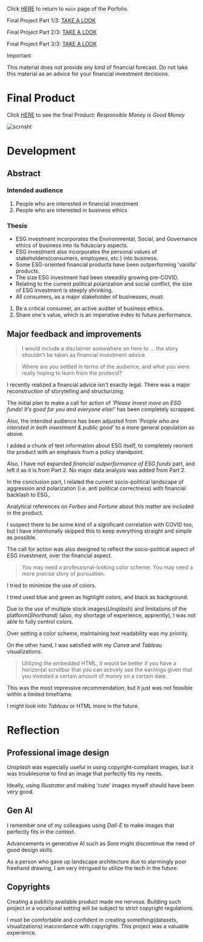 Click [HERE](https://sgbaik-decaf.github.io/portfolio/) to return to `main` page of the Porfolio.

Final Project Part 1/3: [TAKE A LOOK](https://sgbaik-decaf.github.io/portfolio/94870_final_proj.html)

Final Project Part 2/3: [TAKE A LOOK](https://sgbaik-decaf.github.io/portfolio/94870_final_proj_2.html)

Final Project Part 3/3: [TAKE A LOOK](https://sgbaik-decaf.github.io/portfolio/94870_final_proj_3.html)

> [!IMPORTANT]
> This material does not provide any kind of financial forecast.
> Do not take this material as an advice for your financial investment decisions.

# Final Product

Click [HERE](https://carnegiemellon.shorthandstories.com/98c3d756-c224-4ade-8028-f5d9e4cc92a3/index.html) to see the final Product: *Responsible Money is Good Money*

![scrnsht](https://github.com/sgbaik-decaf/portfolio/assets/157436755/a784a865-5ed3-4967-a405-9127e8d666f5)

# Development

## Abstract

### Intended audience

1. People who are interested in financial investment
2. People who are interested in business ethics

### Thesis
- ESG investment incorporates the Environmental, Social, and Governance ethics of business into its fiduaciary aspects.
- ESG investment also incorporates the personal values of stakeholders(consumers, employees, etc.) into business.
- Some ESG-oriented financial products have been outperforming 'vanilla' products.
- The size ESG investment had been steeadily growing pre-COVID.
- Relating to the current political polarization and social conflict, the size of ESG investment is steeply shrinking.
- All consumers, as a major stakeholder of businesses, must:
1. Be a critical consumer, an active auditer of business ethics.
2. Share one's value, which is an imperative index to future performance.

## Major feedback and improvements

> I would include a disclaimer somewhere on here to ... the story shouldn't be taken as financial investment advice.

> Where are you settled in terms of the audience, and what you were really hoping to learn from the protocol? 

I recently realized a financial advice isn't exactly legal. There was a major reconstruction of storytelling and structurizing.

The initial plan to make a call for action of *'Please invest more on ESG funds! It’s good for you and everyone else!'* has been completely scrapped.

Also, the intended audience has been adjusted from *'People who are intersted in both investment & public good'* to a more general population as above.

I added a chunk of text information about ESG itself, to completely reorient the product with an emphasis from a policy standpoint.

Also, I have not expanded *financial outperformance of ESG funds* part, and left it as it is from Part 2. No major data analysis was added from Part 2.

In the conclusion part, I related the current socio-political landscape of aggression and polarization (i.e. anti political correctness) with financial backlash to ESG,.

Analytical references on *Forbes* and *Fortune* about this matter are included in the product.

I suspect there to be some kind of a significant correlation with COVID too, but I have intentionally skipped this to keep everything straight and simple as possible.

The call for action was also designed to reflect the socio-political aspect of ESG investment, over the financial aspect.

> You may need a professional-looking color scheme. You may need a more precise story of pursuation.

I tried to minimize the use of colors.

I tried used blue and green as highlight colors, and black as background.

Due to the use of multiple stock images(*Unsplash*) and limitations of the platform(*Shorthand*) (also, my shortage of experience, apprently), I was not able to fully control colors.

Over setting a color scheme, maintaining text readability was my priority.

On the other hand, I was satisfied with my *Canva* and *Tableau* visualizations.

> Utilizing the embedded HTML, it would be better if you have a horizontal scrollbar that you can actively see the earnings given that you invested a certain amount of money on a certain date.

This was the most impressive recommendation, but it just was not feasible within a limited timeframe.

I might look into *Tableau* or HTML more in the future.

# Reflection

## Professional image design

*Unsplash* was especially useful in using copyright-compliant images, but it was troublesome to find an image that perfectly fits my needs.

Ideally, using *Illustrator* and making 'cute' images myself should have been very good.

## Gen AI

I remember one of my colleagues using *Dall-E* to make images that perfectly fits in the context.

Advancements in generative AI such as *Sora* might discontinue the need of good design skills.

As a person who gave up landscape architecture due to alarmingly poor freehand drawing, I am very intrigued to utilize the tech in the future.

## Copyrights

Creating a publicly available product made me nervous. Building such project in a vocational setting will be subject to strict copyright regulations.

I must be comfortable and confident in creating something(datasets, visualizations) inaccordance with copyrights. This project was a valuable experience.
